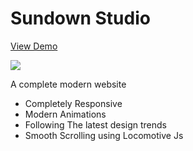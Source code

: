 # Sundown Studio
<a href=""> View Demo </a>

<img src="https://i.imgur.com/oB11SZQ.png">


A complete modern website
- Completely Responsive
- Modern Animations
- Following The latest design trends
- Smooth Scrolling using Locomotive Js
